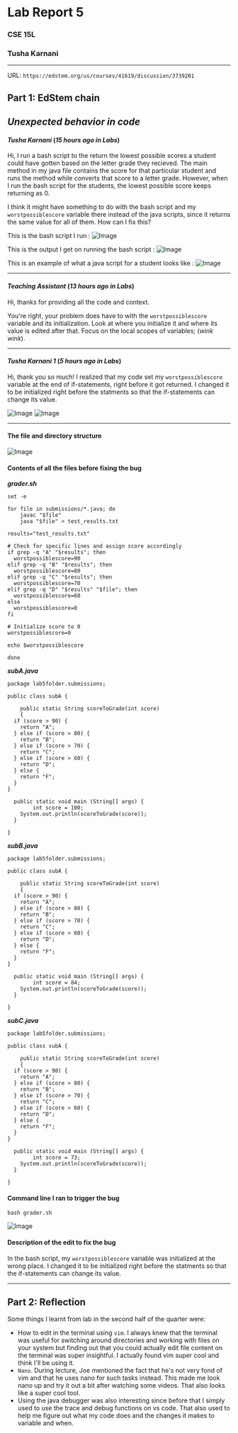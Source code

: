# Lab Report 5
### CSE 15L
### Tusha Karnani

---

URL: `https://edstem.org/us/courses/41619/discussion/3739201`

## **Part 1: EdStem chain**

## *Unexpected behavior in code*

#### *Tusha Karnani* (_15 hours ago in Labs_)

Hi, I run a bash script to the return the lowest possible scores a student could have gotten based on the letter grade they recieved. 
The main method in my java file contains the score for that particular student and runs the method while converts that score to a letter grade.
However, when I run the bash script for the students, the lowest possible score keeps returning as 0. 

I think it might have something to do with the bash script and my `worstpossiblescore` variable there instead of the java scripts, since it returns the same value for all of them.
How can I fix this?

This is the bash script I run :
![Image](56.png)

This is the output I get on running the bash script :
![Image](52.png)

This is an example of what a java script for a student looks like :
![Image](54.png)

---

#### *Teaching Assistant* (_13 hours ago in Labs_)

Hi, thanks for providing all the code and context.

You're right, your problem does have to with the `worstpossiblescore` variable and its initialization. Look at where you initialize it and where its value is edited after that. Focus on the local scopes of variables; (_wink wink_).

---

#### *Tusha Karnani 1* (_5 hours ago in Labs_)

Hi, thank you so much!
I realized that my code set my `worstpossiblescore` variable at the end of if-statements, right before it got returned.
I changed it to be initialized right before the statments so that the if-statements can change its value.

![Image](55.png)
![Image](57.png)


---


#### The file and directory structure

![Image](53.png)

#### Contents of all the files before fixing the bug

_**grader.sh**_

```
set -e

for file in submissions/*.java; do
    javac "$file"
    java "$file" > test_results.txt

results="test_results.txt"

# Check for specific lines and assign score accordingly
if grep -q "A" "$results"; then
  worstpossiblescore=90
elif grep -q "B" "$results"; then
  worstpossiblescore=80
elif grep -q "C" "$results"; then
  worstpossiblescore=70
elif grep -q "D" "$results" "$file"; then
  worstpossiblescore=60
else
  worstpossiblescore=0
fi

# Initialize score to 0
worstpossiblescore=0

echo $worstpossiblescore

done
```

_**subA.java**_

```
package lab5folder.submissions;

public class subA {

    public static String scoreToGrade(int score)
    {
  if (score > 90) {
    return "A";
  } else if (score > 80) {
    return "B";
  } else if (score > 70) {
    return "C";
  } else if (score > 60) {
    return "D";
  } else {
    return "F";
  }
}

  public static void main (String[] args) {
        int score = 100;
    System.out.println(scoreToGrade(score));
  }

}
```

_**subB.java**_

```
package lab5folder.submissions;

public class subA {

    public static String scoreToGrade(int score)
    {
  if (score > 90) {
    return "A";
  } else if (score > 80) {
    return "B";
  } else if (score > 70) {
    return "C";
  } else if (score > 60) {
    return "D";
  } else {
    return "F";
  }
}

  public static void main (String[] args) {
        int score = 84;
    System.out.println(scoreToGrade(score));
  }

}
```

_**subC.java**_

```
package lab5folder.submissions;

public class subA {

    public static String scoreToGrade(int score)
    {
  if (score > 90) {
    return "A";
  } else if (score > 80) {
    return "B";
  } else if (score > 70) {
    return "C";
  } else if (score > 60) {
    return "D";
  } else {
    return "F";
  }
}

  public static void main (String[] args) {
        int score = 73;
    System.out.println(scoreToGrade(score));
  }

}
```

#### Command line I ran to trigger the bug

`bash grader.sh`

![Image](52.png)

#### Description of the edit to fix the bug

In the bash script, my `worstpossiblescore` variable was initialized at the wrong place.
I changed it to be initialized right before the statments so that the if-statements can change its value.


---


## **Part 2: Reflection**

Some things I learnt from lab in the second half of the quarter were:

- How to edit in the terminal using `vim`. I always knew that the terminal was useful for switching around directories and working with files on your system but finding out that you could actually edit file content on the terminal was super insightful. I actually found vim super cool and think I'll be using it.
- `Nano`. During lecture, Joe mentioned the fact that he's not very fond of vim and that he uses nano for such tasks instead. This made me look nano up and try it out a bit after watching some videos. That also looks like a super cool tool.
- Using the java debugger was also interesting since before that I simply used to use the trace and debug functions on vs code. That also used to help me figure out what my code does and the changes it makes to variable and when.
